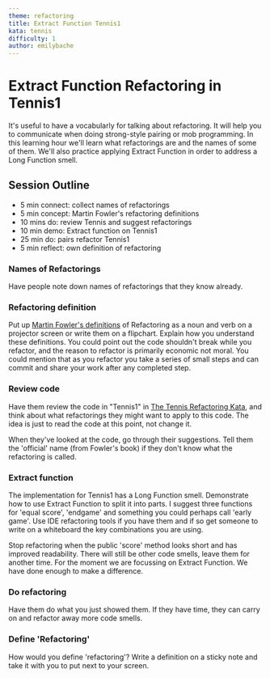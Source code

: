 ```yaml
---
theme: refactoring
title: Extract Function Tennis1
kata: tennis
difficulty: 1
author: emilybache
---
```


# Extract Function Refactoring in Tennis1

It's useful to have a vocabularly for talking about refactoring. It will help you to communicate when doing strong-style pairing or mob programming. In this learning hour we'll learn what refactorings are and the names of some of them. We'll also practice applying Extract Function in order to address a Long Function smell.

## Session Outline
 
* 5 min connect: collect names of refactorings   
* 5 min concept: Martin Fowler's refactoring definitions
* 10 mins do: review Tennis and suggest refactorings   
* 10 min demo: Extract function on Tennis1 
* 25 min do: pairs refactor Tennis1 
* 5 min reflect: own definition of refactoring

### Names of Refactorings
Have people note down names of refactorings that they know already.

### Refactoring definition
Put up [Martin Fowler's definitions](https://martinfowler.com/bliki/DefinitionOfRefactoring.html) of Refactoring as a noun and verb on a projector screen or write them on a flipchart. Explain how you understand these definitions. You could point out the code shouldn't break while you refactor, and the reason to refactor is primarily economic not moral. You could mention that as you refactor you take a series of small steps and can commit and share your work after any completed step.

### Review code
Have them review the code in "Tennis1" in [The Tennis Refactoring Kata](https://github.com/emilybache/Tennis-Refactoring-Kata), and think about what refactorings they might want to apply to this code. The idea is just to read the code at this point, not change it.

When they've looked at the code, go through their suggestions. Tell them the 'official' name (from Fowler's book) if they don't know what the refactoring is called.

### Extract function
The implementation for Tennis1 has a Long Function smell. Demonstrate how to use Extract Function to split it into parts. I suggest three functions for 'equal score', 'endgame' and something you could perhaps call 'early game'. Use IDE refactoring tools if you have them and if so get someone to write on a whiteboard the key combinations you are using. 

Stop refactoring when the public 'score' method looks short and has improved readability. There will still be other code smells, leave them for another time. For the moment we are focussing on Extract Function. We have done enough to make a difference.

### Do refactoring
Have them do what you just showed them. If they have time, they can carry on and refactor away more code smells.

### Define 'Refactoring'
How would you define 'refactoring'? Write a definition on a sticky note and take it with you to put next to your screen.
